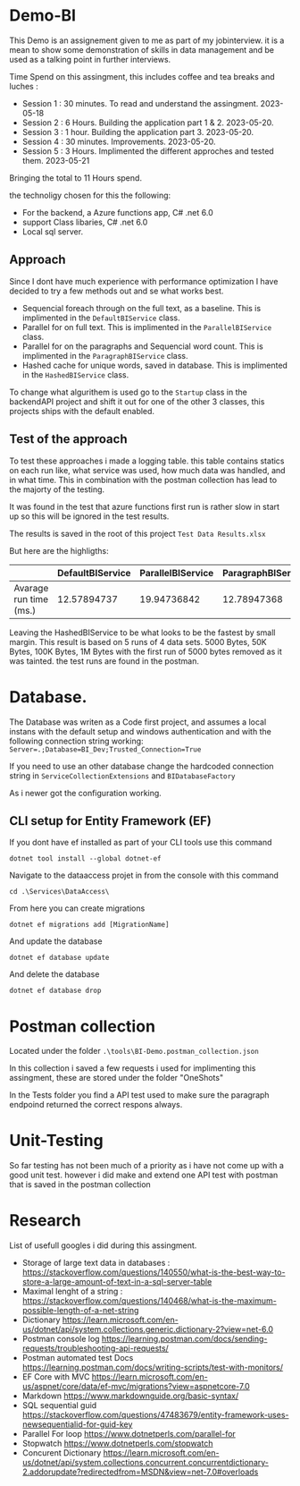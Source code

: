 # Demo-BI
This Demo is an assignement given to me as part of my jobinterview. it is a mean to show some demonstration of skills in data management and be used as a talking point in further interviews. 

Time Spend on this assingment, this includes coffee and tea breaks and luches :  
* Session 1 : 30 minutes. To read and understand the assingment. 2023-05-18  
* Session 2 : 6 Hours. Building the application part 1 & 2. 2023-05-20.  
* Session 3 : 1 hour.  Building the application part 3. 2023-05-20.  
* Session 4 : 30 minutes. Improvements. 2023-05-20.  
* Session 5 : 3 Hours. Implimented the different approches and tested them. 2023-05-21

Bringing the total to 11 Hours spend. 

the technoligy chosen for this the following: 
* For the backend, a Azure functions app, C# .net 6.0
* support Class libaries, C# .net 6.0
* Local sql server. 

## Approach

Since I dont have much experience with performance optimization I have decided to try a few methods out and se what works best. 

* Sequencial foreach through on the full text, as a baseline. This is implimented in the `DefaultBIService` class.
* Parallel for on full text. This is implimented in the `ParallelBIService` class.
* Parallel for on the paragraphs and Sequencial word count. This is implimented in the `ParagraphBIService` class. 
* Hashed cache for unique words, saved in database. This is implimented in the `HashedBIService` class. 

To change what algurithem is used go to the `Startup` class in the backendAPI project and shift it out for one of the other 3 classes, this projects ships with the default enabled.

## Test of the approach
To test these approaches i made a logging table. this table contains statics on each run like, what service was used, how much data was handled, and in what time. This in combination with the postman collection has lead to the majorty of the testing.

It was found in the test that azure functions first run is rather slow in start up so this will be ignored in the test results. 

The results is saved in the root of this project `Test Data Results.xlsx`

But here are the highligths: 

|                  | DefaultBIService | ParallelBIService | ParagraphBIService | HashedBIService |
| ---------------- | ------------|------------ |------------ | ----------- |
| Avarage run time (ms.)| 12.57894737 | 19.94736842 | 12.78947368 | 9.736842105 | 

Leaving the HashedBIService to be what looks to be the fastest by small margin. 
This result is based on 5 runs of 4 data sets. 5000 Bytes, 50K Bytes, 100K Bytes, 1M Bytes
with the first run of 5000 bytes removed as it was tainted. the test runs are found in the postman.

# Database. 
The Database was writen as a Code first project, and assumes a local instans with the default setup and windows authentication and with the following connection string working:
`Server=.;Database=BI_Dev;Trusted_Connection=True`

If you need to use an other database change the hardcoded connection string in `ServiceCollectionExtensions` and `BIDatabaseFactory`

As i newer got the configuration working.

## CLI setup for Entity Framework (EF)
If you dont have ef installed as part of your CLI tools use this command

`dotnet tool install --global dotnet-ef`

Navigate to the dataaccess projet in from the console with this command 

`cd .\Services\DataAccess\`

From here you can create migrations 

`dotnet ef migrations add [MigrationName]`

And update the database 

`dotnet ef database update`

And delete the database 

`dotnet ef database drop`

# Postman collection 
Located under the folder `.\tools\BI-Demo.postman_collection.json`

In this collection i saved a few requests i used for implimenting this assingment, these are stored under the folder "OneShots"

In the Tests folder you find a API test used to make sure the paragraph endpoind returned the correct respons always.


# Unit-Testing 
So far testing has not been much of a priority as i have not come up with a good unit test. however i did make and extend one API test with postman that is saved in the postman collection


# Research 
List of usefull googles i did during this assingment.   

* Storage of large text data in databases : https://stackoverflow.com/questions/140550/what-is-the-best-way-to-store-a-large-amount-of-text-in-a-sql-server-table  
* Maximal lenght of a string : https://stackoverflow.com/questions/140468/what-is-the-maximum-possible-length-of-a-net-string  
* Dictionary https://learn.microsoft.com/en-us/dotnet/api/system.collections.generic.dictionary-2?view=net-6.0
* Postman console log https://learning.postman.com/docs/sending-requests/troubleshooting-api-requests/
* Postman automated test Docs https://learning.postman.com/docs/writing-scripts/test-with-monitors/
* EF Core with MVC https://learn.microsoft.com/en-us/aspnet/core/data/ef-mvc/migrations?view=aspnetcore-7.0
* Markdown https://www.markdownguide.org/basic-syntax/
* SQL sequential guid https://stackoverflow.com/questions/47483679/entity-framework-uses-newsequentialid-for-guid-key
* Parallel For loop https://www.dotnetperls.com/parallel-for
* Stopwatch https://www.dotnetperls.com/stopwatch
* Concurent Dictionary https://learn.microsoft.com/en-us/dotnet/api/system.collections.concurrent.concurrentdictionary-2.addorupdate?redirectedfrom=MSDN&view=net-7.0#overloads
